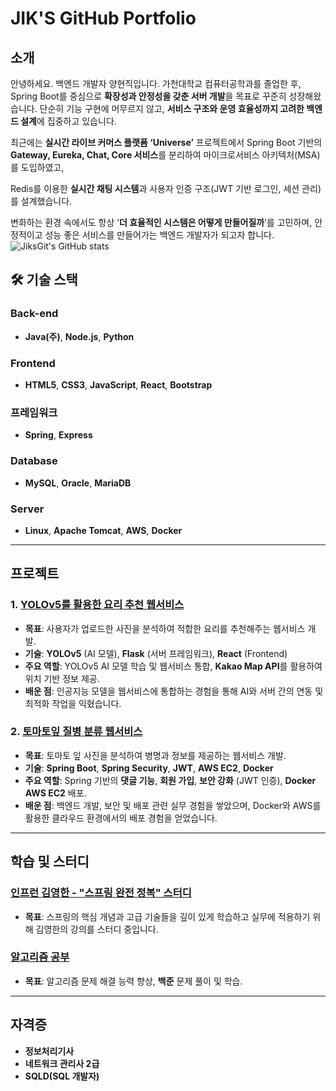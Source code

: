 # JIK'S GitHub Portfolio

## **소개**
안녕하세요. 백엔드 개발자 양현직입니다. 가천대학교 컴퓨터공학과를 졸업한 후, Spring Boot를 중심으로 **확장성과 안정성을 갖춘 서버 개발**을 목표로 꾸준히 성장해왔습니다.
단순히 기능 구현에 머무르지 않고, **서비스 구조와 운영 효율성까지 고려한 백엔드 설계**에 집중하고 있습니다.

최근에는 **실시간 라이브 커머스 플랫폼 ‘Universe’** 프로젝트에서 Spring Boot 기반의 **Gateway, Eureka, Chat, Core 서비스**를 분리하여 마이크로서비스 아키텍처(MSA)를 도입하였고,

Redis를 이용한 **실시간 채팅 시스템**과 사용자 인증 구조(JWT 기반 로그인, 세션 관리)를 설계했습니다.

변화하는 환경 속에서도 항상 ‘**더 효율적인 시스템은 어떻게 만들어질까**’를 고민하며, 안정적이고 성능 좋은 서비스를 만들어가는 백엔드 개발자가 되고자 합니다.
![JiksGit's GitHub stats](https://github-readme-stats.vercel.app/api?username=JiksGit&show_icons=true&theme=radical)

## 🛠 **기술 스택**

### **Back-end**

- **Java(주)**, **Node.js**,  **Python**

### **Frontend**

- **HTML5**, **CSS3**, **JavaScript**, **React**, **Bootstrap**

### **프레임워크**

- **Spring**, **Express**

### **Database**
- **MySQL**, **Oracle**, **MariaDB**

### **Server**

- **Linux**, **Apache Tomcat**, **AWS**, **Docker**


---

## **프로젝트**

### **1. [YOLOv5를 활용한 요리 추천 웹서비스](https://github.com/Gachon-Project)**
- **목표**: 사용자가 업로드한 사진을 분석하여 적합한 요리를 추천해주는 웹서비스 개발.
- **기술**: **YOLOv5** (AI 모델), **Flask** (서버 프레임워크), **React** (Frontend)
- **주요 역할**: YOLOv5 AI 모델 학습 및 웹서비스 통합, **Kakao Map API**를 활용하여 위치 기반 정보 제공.
- **배운 점**: 인공지능 모델을 웹서비스에 통합하는 경험을 통해 AI와 서버 간의 연동 및 최적화 작업을 익혔습니다.

### **2. [토마토잎 질병 분류 웹서비스](https://github.com/JiksGit/TomatoSpring)**
- **목표**: 토마토 잎 사진을 분석하여 병명과 정보를 제공하는 웹서비스 개발.
- **기술**: **Spring Boot**, **Spring Security**, **JWT**, **AWS EC2**, **Docker**
- **주요 역할**: Spring 기반의 **댓글 기능**, **회원 가입**, **보안 강화** (JWT 인증), **Docker AWS EC2** 배포.
- **배운 점**: 백엔드 개발, 보안 및 배포 관련 실무 경험을 쌓았으며, Docker와 AWS를 활용한 클라우드 환경에서의 배포 경험을 얻었습니다.

---

## **학습 및 스터디**

### **[인프런 김영한 - "스프링 완전 정복" 스터디](https://github.com/Inflearn-Springboot)**
- **목표**: 스프링의 핵심 개념과 고급 기술들을 깊이 있게 학습하고 실무에 적용하기 위해 김영한의 강의를 스터디 중입니다.

### **[알고리즘 공부](https://github.com/JiksGit/Java-CodingTest)**
- **목표**: 알고리즘 문제 해결 능력 향상, **백준** 문제 풀이 및 학습.

---

## **자격증**

- **정보처리기사**
- **네트워크 관리사 2급**
- **SQLD(SQL 개발자)**

